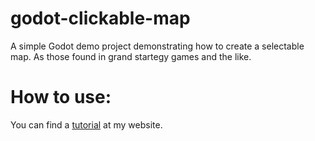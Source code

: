 # godot-clickable-map
A simple Godot demo project demonstrating how to create a selectable map. As those found in grand startegy games and the like.


# How to use:
You can find a [tutorial](https://odd-door.com) at my website.